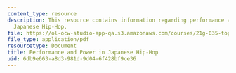 ```yaml
---
content_type: resource
description: This resource contains information regarding performance and power in
  Japanese Hip-Hop.
file: https://ol-ocw-studio-app-qa.s3.amazonaws.com/courses/21g-035-topics-in-culture-and-globalization-fall-2003/6db9e663a8d3981d9d046f428bf9ce36_MIT21G_035F03_l05.pdf
file_type: application/pdf
resourcetype: Document
title: Performance and Power in Japanese Hip-Hop
uid: 6db9e663-a8d3-981d-9d04-6f428bf9ce36
---
```

